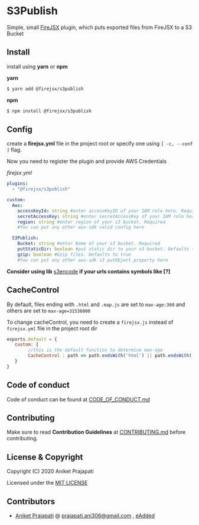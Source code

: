 # S3Publish

Simple, small [FireJSX](https://github.com/eAdded/FireJSX) plugin, which puts exported files from FireJSX to a S3 Bucket

## Install

install using **yarn** or **npm**

**yarn**

```bash
$ yarn add @firejsx/s3publish
```

**npm**

```bash
$ npm install @firejsx/s3publish
```

## Config

create a **firejsx.yml** file in the project root or specify one using `[ -c, --conf ]` flag.

Now you need to register the plugin and provide AWS Credentials

*firejsx.yml*

```yaml
plugins:
  - "@firejsx/s3publish"

custom:
  Aws:
    accessKeyId: string #enter accessKeyID of your IAM role here. Required
    secretAccessKey: string #enter secretAccessKey of your IAM role here. Required
    region: string #enter region of your s3 bucket. Required
    #You can put any other aws-sdk valid config here

  S3Publish:
    Bucket: string #enter Name of your s3 bucket. Required
    putStaticDir: boolean #put static dir to your s3 bucket. Defaults to true
    gzip: boolean #Gzip files. Defaults to true
    #You can put any other aws-sdk s3 putObject property here
```
**Consider using lib** [s3encode](https://www.npmjs.com/package/s3encode) **if your urls contains symbols like [?]**

## CacheControl

By default, files ending with `.html` and `.map.js` are set to `max-age:360` and others are set to `max-age=31536000`

To change cacheControl, you need to create a `firejsx.js` instead of `firejsx.yml` file in the project root dir

```javascript
exports.default = {
   custom: {
        //this is the default function to determine max-age
        CacheControl : path => path.endsWith('html') || path.endsWith('.map.js') ? 'max-age:360' : 'max-age=31536000'
   }
}
```

## Code of conduct

Code of conduct can be found at [CODE_OF_CONDUCT.md](CODE_OF_CONDUCT.md)

## Contributing

Make sure to read **Contribution Guidelines** at [CONTRIBUTING.md](CONTRIBUTING.md) before contributing.

## License & Copyright

Copyright (C) 2020 Aniket Prajapati

Licensed under the [MIT LICENSE](LICENSE)

## Contributors
 + [Aniket Prajapati](https://github.com/aniketfuryrocks) @ prajapati.ani306@gmail.com , [eAdded](http://www.eadded.com)
